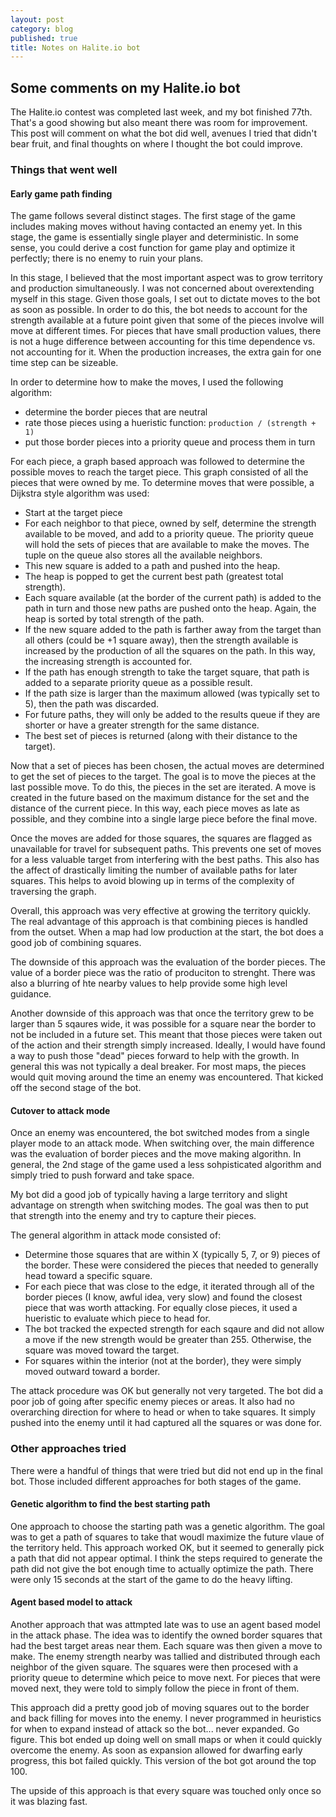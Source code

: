 ```yaml
---
layout: post
category: blog
published: true
title: Notes on Halite.io bot
---
```


## Some comments on my Halite.io bot

The Halite.io contest was completed last week, and my bot finished 77th. That's a good showing but also meant there was room for improvement. This post will comment on what the bot did well, avenues I tried that didn't bear fruit, and final thoughts on where I thought the bot could improve.

### Things that went well

#### Early game path finding

The game follows several distinct stages. The first stage of the game includes making moves without having contacted an enemy yet. In this stage, the game is essentially single player and deterministic. In some sense, you could derive a cost function for game play and optimize it perfectly; there is no enemy to ruin your plans.

In this stage, I believed that the most important aspect was to grow territory and production simultaneously. I was not concerned about overextending myself in this stage. Given those goals, I set out to dictate moves to the bot as soon as possible. In order to do this, the bot needs to account for the strength available at a future point given that some of the pieces involve will move at different times. For pieces that have small production values, there is not a huge difference between accounting for this time dependence vs. not accounting for it. When the production increases, the extra gain for one time step can be sizeable.

In order to determine how to make the moves, I used the following algorithm:

- determine the border pieces that are neutral
- rate those pieces using a hueristic function: `production / (strength + 1)`
- put those border pieces into a priority queue and process them in turn

For each piece, a graph based approach was followed to determine the possible moves to reach the target piece. This graph consisted of all the pieces that were owned by me. To determine moves that were possible, a Dijkstra style algorithm was used:

- Start at the target piece
- For each neighbor to that piece, owned by self, determine the strength available to be moved, and add to a priority queue. The priority queue will hold the sets of pieces that are available to make the moves. The tuple on the queue also stores all the available neighbors.
- This new square is added to a path and pushed into the heap.
- The heap is popped to get the current best path (greatest total strength).
- Each square available (at the border of the current path) is added to the path in turn and those new paths are pushed onto the heap. Again, the heap is sorted by total strength of the path.
- If the new square added to the path is farther away from the target than all others (could be +1 square away), then the strength available is increased by the production of all the squares on the path. In this way, the increasing strength is accounted for.
- If the path has enough strength to take the target square, that path is added to a separate priority queue as a possible result.
- If the path size is larger than the maximum allowed (was typically set to 5), then the path was discarded.
- For future paths, they will only be added to the results queue if they are shorter or have a greater strength for the same distance.
- The best set of pieces is returned (along with their distance to the target).

Now that a set of pieces has been chosen, the actual moves are determined to get the set of pieces to the target. The goal is to move the pieces at the last possible move. To do this, the pieces in the set are iterated. A move is created in the future based on the maximum distance for the set and the distance of the current piece. In this way, each piece moves as late as possible, and they combine into a single large piece before the final move.

Once the moves are added for those squares, the squares are flagged as unavailable for travel for subsequent paths. This prevents one set of moves for a less valuable target from interfering with the best paths. This also has the affect of drastically limiting the number of available paths for later squares. This helps to avoid blowing up in terms of the complexity of traversing the graph.

Overall, this approach was very effective at growing the territory quickly. The real advantage of this approach is that combining pieces is handled from the outset. When a map had low production at the start, the bot does a good job of combining squares.

The downside of this approach was the evaluation of the border pieces. The value of a border piece was the ratio of produciton to strenght. There was also a blurring of hte nearby values to help provide some high level guidance.

Another downside of this approach was that once the territory grew to be larger than 5 sqaures wide, it was possible for a square near the border to not be included in a future set. This meant that those pieces were taken out of the action and their strength simply increased. Ideally, I would have found a way to push those "dead" pieces forward to help with the growth. In general this was not typically a deal breaker. For most maps, the pieces would quit moving around the time an enemy was encountered. That kicked off the second stage of the bot.

#### Cutover to attack mode

Once an enemy was encountered, the bot switched modes from a single player mode to an attack mode. When switching over, the main difference was the evaluation of border pieces and the move making algorithn. In general, the 2nd stage of the game used a less sohpisticated algorithm and simply tried to push forward and take space.

My bot did a good job of typically having a large territory and slight advantage on strength when switching modes. The goal was then to put that strength into the enemy and try to capture their pieces.

The general algorithm in attack mode consisted of:

- Determine those squares that are within X (typically 5, 7, or 9) pieces of the border. These were considered the pieces that needed to generally head toward a specific square.
- For each piece that was close to the edge, it iterated through all of the border pieces (I know, awful idea, very slow) and found the closest piece that was worth attacking. For equally close pieces, it used a hueristic to evaluate which piece to head for.
- The bot tracked the expected strength for each sqaure and did not allow a move if the new strength would be greater than 255. Otherwise, the square was moved toward the target.
- For squares within the interior (not at the border), they were simply moved outward toward a border.

The attack procedure was OK but generally not very targeted. The bot did a poor job of going after specific enemy pieces or areas. It also had no overarching direction for where to head or when to take squares. It simply pushed into the enemy until it had captured all the squares or was done for.

### Other approaches tried

There were a handful of things that were tried but did not end up in the final bot. Those included different approaches for both stages of the game.

#### Genetic algorithm to find the best starting path

One approach to choose the starting path was a genetic algorithm. The goal was to get a path of squares to take that woudl maximize the future vlaue of the territory held. This approach worked OK, but it seemed to generally pick a path that did not appear optimal. I think the steps required to generate the path did not give the bot enough time to actually optimize the path. There were only 15 seconds at the start of the game to do the heavy lifting.

#### Agent based model to attack

Another approach that was attmpted late was to use an agent based model in the attack phase. The idea was to identify the owned border squares that had the best target areas near them. Each square was then given a move to make. The enemy strength nearby was tallied and distributed through each neighbor of the given square. The squares were then procesed with a priority queue to determine which peice to move next. For pieces that were moved next, they were told to simply follow the piece in front of them.

This approach did a pretty good job of moving squares out to the border and back filling for moves into the enemy. I never programmed in heuristics for when to expand instead of attack so the bot... never expanded. Go figure. This bot ended up doing well on small maps or when it could quickly overcome the enemy. As soon as expansion allowed for dwarfing early progress, this bot failed quickly. This version of the bot got around the top 100.

The upside of this approach is that every square was touched only once so it was blazing fast.
